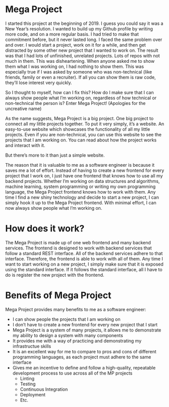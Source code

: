 # Mega Project

I started this project at the beginning of 2019. I guess you could say it was a New Year’s resolution. I wanted to build up my Github profile by writing more code, and on a more regular basis. I had tried to make that commitment before, but it never lasted long. I faced the same problem over and over. I would start a project, work on it for a while, and then get distracted by some other new project that I wanted to work on. The result was that I had lots of unfinished, unrelated projects. Lots of repos with not much in them. This was disheartening. When anyone asked me to show them what I was working on, I had nothing to show them. This was especially true if I was asked by someone who was non-technical (like friends, family or even a recruiter). If all you can show them is raw code, they’ll lose interest very quickly.

So I thought to myself, how can I fix this? How do I make sure that I can always show people what I’m working on, regardless of how technical or non-technical the person is? Enter Mega Project! (Apologies for the uncreative name)

As the name suggests, Mega Project is a big project. One big project to connect all my little projects together. To put it very simply, it’s a website. An easy-to-use website which showcases the functionality of all my little projects. Even if you are non-technical, you can use this website to see the projects that I am working on. You can read about how the project works and interact with it. 

But there’s more to it than just a simple website. 

The reason that it is valuable to me as a software engineer is because it saves me a lot of effort. Instead of having to create a new frontend for every project that I work on, I just have one frontend that knows how to use all my backend projects. Whether I’m working on data structures and algorithms, machine learning, system programming or writing my own programming language, the Mega Project frontend knows how to work with them. Any time I find a new shiny technology and decide to start a new project, I can simply hook it up to the Mega Project frontend. With minimal effort, I can now always show people what I’m working on.

# How does it work?

The Mega Project is made up of one web frontend and many backend services. The frontend is designed to work with backend services that follow a standard REST interface. All of the backend services adhere to that interface. Therefore, the frontend is able to work with all of them. Any time I want to start working on a new project, I simply make sure that it is exposed using the standard interface. If it follows the standard interface, all I have to do is register the new project with the frontend.

# Benefits of Mega Project

Mega Project provides many benefits to me as a software engineer:

* I can show people the projects that I am working on
* I don’t have to create a new frontend for every new project that I start
* Mega Project is a system of many projects, it allows me to demonstrate my ability to design a system with many components
* It provides me with a way of practicing and demonstrating my infrastructue skills
* It is an excellent way for me to compare to pros and cons of different programming languages, as each project must adhere to the same interface
* Gives me an incentive to define and follow a high-quality, repeatable development process to use across all of the MP projects
    * Linting
    * Testing
    * Continuous Integration
    * Deployment
    * Etc.
